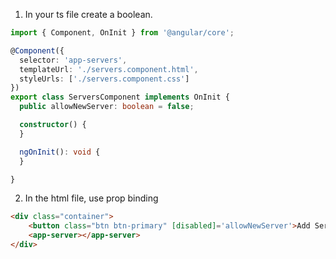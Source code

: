 1. In your ts file create a boolean.
```ts
import { Component, OnInit } from '@angular/core';

@Component({
  selector: 'app-servers',
  templateUrl: './servers.component.html',
  styleUrls: ['./servers.component.css']
})
export class ServersComponent implements OnInit {
  public allowNewServer: boolean = false;

  constructor() { 
  }

  ngOnInit(): void {
  }

}
```
2. In the html file, use prop binding
```html
<div class="container">
    <button class="btn btn-primary" [disabled]='allowNewServer'>Add Server</button>
    <app-server></app-server>
</div>
```
